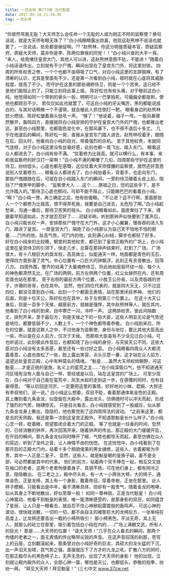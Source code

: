 ```yaml
---
title: 一念永恒 第773章 当代魁皇
date: 2017-05-10 21:34:05
tag: 一念永恒
---
```


“你居然骂我无耻？大天师怎么会任命一个无耻的人成为刚正不阿的监察使？换句话说，就是大天师有眼无珠了？”白小纯眼睛露出惊喜，他现这赵熊林不说话也就罢了，一旦说话，处处都是破绽啊。??
“赵熊林，你这分明是质疑本官，质疑监察府，质疑大天师，莫非你是李、陈两位罪侯的同党！！”白小纯兴奋的大手一挥。
“来人，给我堵住皇宫大门，其他人可以进，这赵熊林意图不轨，不能进！”随着白小纯话语传出，立刻就有不少尸傀，瞬间出现在了皇宫东门外，将这里封锁。
四周的所有权贵之修，一个个也都不由得吸了口气，对白小纯这里的言辞狠辣，有了清晰的认识，尤其是里面有不少，还是第一次看到白小纯，顿时就在心底将其威胁程度，提高了不少。
而守护在这里的那些魂修侍卫，则是一个个苦笑，这已经不是他们能阻止的了，只能立刻将此事上报。
陈好松也有些头痛，对于眼前这白小纯，他觉得如同一个带刺的骨头一般，明明可以一巴掌拍死，可偏偏全都是刺，使他也都顾忌不少。
若仅仅如此也就罢了，可这白小纯的牙尖嘴厉，黑的都能说成白的，与其对话稍微一个不谨慎，就会被此人抓住倒打一耙。
眼看身边的赵熊林怒火燃烧，陈好松皱着眉头低吼一声。
“够了！”他说着，袖子一甩，一股风暴骤然散开，轰鸣四方，直接就将白小纯安排的守护在皇宫大门外的尸傀，也都推出老远，甚至白小纯那里，也都面色变化中，在那风暴下，也不得不退后十多丈。
几乎在他退后的瞬间，陈好松一晃，直接从皇宫东门踏入进去，赵熊林咬着牙，跟随在后，回头时，他看向白小纯的目光，带着强烈的杀机。
至于其他权贵，本就同气连枝，对于白小纯这里没有丝毫好感，此刻也都一晃飞出，踏入东门。
眼看这众人都进去了，白小纯有些不满。
“仗着修为比我高，就可以横行么，有本事，来和我监察府的好汉打一架啊！”白小纯不满的嘟囔了几句，四周那些守护在这里的侍卫，纷纷低头，心底也都在感慨，这位仗着大天师撑腰的监察使，居然还好意思说别人仗着修为……
眼看众人都进去了，白小纯抬着头，背着手，也走向东门，那些尸傀跟随在后，可就在白小纯踏入东门的瞬间，一旁的侍卫硬着头皮上前，阻挡了尸傀黑甲的脚步。
“监察使大人……这个……祭祖之日，您的这些手下，是不允许踏入的。”那侍卫心底也郁闷，可却不能不阻止，只能眼巴巴的看着白小纯。
“啊？”白小纯一愣，再三确定之后，他有些傻眼。
“不让进？这不行啊，里面那些人一个个都修为比我高，恨不得弄死我，我要是自己进去，太危险了啊。”白小纯起愁来，沟通一番后，那侍卫苦笑的摇头。
白小纯眼看如此，面皮耷拉了下来，琢磨着早知道如此，方才就忍忍好了……迟疑半晌，听到那钟声似快要到了尾声后，白小纯只能长叹一声，安排那些尸傀守在大门外，这才小心翼翼，慢吞吞的进入东门，踏进了皇宫。
一扇皇宫大门，隔绝了白小纯那认为自己天不怕地不怕的胆量……门外的他，趾高气昂，可门内的他，此刻满心纠结，脚步也都轻了好多。
好在白小纯来的比较晚，朝堂的其他权贵，都已到了皇宫正殿外的广场上，白小纯这里在皇宫侍卫的引领下，快走几步，总算在那钟声结束时，赶到了广场。
广场很大，有十八根巨大的盘龙柱，高高耸立，似能通天一样，地面都是青色的玉石，使得四方竟弥漫了灵气。中心位置有一口巨大的钟飘浮，此刻正有余音散出，回荡八方。
四周外围，整齐的站满了大量魂修侍卫，将此地如层层环绕一般，每个人的神色都肃然无比，在广场的两侧，前方左侧两个位置，红尘女赫然在内，还有周宏竟也站在那里。
至于右侧的最前方两个位置，小胜王公孙易，以及灵临城的世子，许珊的哥哥，也在其中。
显然，他们四位代表的，就是四大天王，只不过这四位，都没注意到白小纯，此刻一个个都面无表情，站在那里闭目养神。
他们的后面，则是十位天公，陈好松也在其中，处于左侧第三个位置上。
在这十大天公身后，则是一百多个天侯，越是前方，就越是强悍，其中赵熊林等人，就在其内，他看到了白小纯的到来，目中寒芒一闪，冷哼一声。
这两排权贵，彼此间隔数丈，排列开来，至于最后方，则是天侯之下的一些大臣，这些人明显无论是气势还是地位，都要低弱不少，人数上千，一个个神色都带着恭敬。
白小纯到来后，所在的位置，就是这群人之中，不过他身为监察使，身份与地位，要比其他大臣高出一些，所以是在众人前方，仅次于天侯。
而那些大臣虽有不少没见过白小纯，可也听说过，此刻彼此传音后，也都知晓了白小纯的身份，与天侯天公不同，这些大臣对白小纯没有太多恶感，甚至还有一些讨好之意。
白小纯眼看四周众人大都流露善意，心底也放松了一些，脸上露出笑容，点头示意一番，这才站在众人前方，遥望远处皇宫正殿，心中有种莫名的情绪。
“魁皇……虽然大天师权倾朝野，可这魁皇……才是正统的皇族，名义上的蛮荒之主……”白小纯深吸口气，他不知道通天河区域有没有人能与自己一样，曾经或是以后，站在这皇宫的广场上。
可至少现在，白小纯对于自己能在蛮荒中，风生水起的走到这一步，在感慨的同时，也有自豪得意。
“等以后回逆河宗，一定要把这里的事情，好好地对小妹、君婉、大胖还有李叔他们，说一说。”
白小纯这么想着，双目不眨，看着那通体紫金色的正殿。其上雕刻着九条金龙，似盘旋在大殿中，露出龙头，仿佛随时可以冲天而起，形成了强烈的气势，磅礴惊天。
只是目光看去，白小纯就感受到了一股威压，似从那九条金龙身上散出，隐隐的，他也察觉到了这四周阵法的波动。
“之前来这里，都是去的天师殿，我还是第一次到这皇宫正殿外，不知道那魁皇长什么样子。”白小纯心念一转，眨着眼，观望那闭合着大门的正殿。
等了也就是一炷香的时间，忽然的，已经消散的钟声，再次回荡开来，随着钟声的传出，那正殿的大门缓缓开启，在开启的瞬间，那九条金龙似同时睁开了眼，气势也都惊天而起，甚至仿佛在众人的耳边，听到了龙吟之音，让人神情不由的恍惚。
在这恍惚中，白小纯看到了在那开启的正殿大门内，站着十多个相貌俊美的男女魂修，这些人，衣着都极为华贵，其中一人正是二皇子。
显然，这些人，就是魁皇朝的皇族子嗣，虽不是全部，可必然都是其中的代表。
他们的前方，站着两个双手捧在一起，相互交叉拢在袖口的老者，这两个老者佝偻着身子，其貌不扬，可在他们身上，都有阴冷之意，隐隐散出。
在二老之上，殿中尽头处，有一大一小两张大椅，大的椅子，通体金色，正是龙椅，其上有一个身影，戴着帝冠，穿着帝袍，正坐在那里。
此人样子模糊，只能看出是中年，看不清晰具体，但却有一股贵气，随着金龙的咆哮，似从其身上不断地散出，好似至尊一般！
如同一尊神祇，正是当代魁皇！
白小纯心神震动，他看不到魁皇的表情，唯一能清晰感受的，是那身影的双目，如同蕴含了星辰，让人只是一眼看去，就会忍不住心神掀起雷霆般的轰鸣声。
可这心神的波动，很快就消散，一切的一切，都不由自主的被那巨大的龙椅后方，一张单纯在高度上，比龙椅还要高出一截的小椅所吸引！
那小椅黑色，平淡无奇，其上无人，就那么的屹立在那里，吸引着包括白小纯在内的……广场上满朝文武，所有人的目光！
那是……大天师的位置！
“请大天师！”几乎在众人看去的瞬间，那两个佝偻的老者之一，面无表情的传出略带尖锐的声音。
在这声音回荡的刹那，苍穹上的云层，立刻翻滚起来，那条曾对白小纯好奇的巨龙，其硕大的龙头猛的下沉，出一声滔天龙啸，其气势之强，直接就压下了方才的九龙之吼，扩散八方的同时，在那正殿尽头的黑色椅子上，无声无息的，出现了大天师的身影！
他的出现，立刻就让殿内殿外的众人，全部心神一震，哪怕是天公，也都低头，恭敬的抱拳，纷纷一拜。
“拜见大天师！拜见魁皇！”
(三七中文 www.37zw.net
